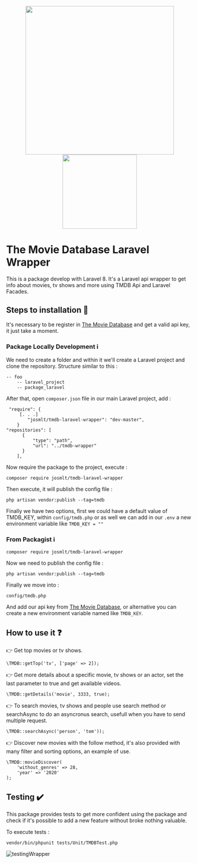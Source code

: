 <p align="center">
    <a href="https://laravel.com" target="_blank">
        <img src="https://raw.githubusercontent.com/laravel/art/master/logo-lockup/5%20SVG/2%20CMYK/1%20Full%20Color/laravel-logolockup-cmyk-red.svg" width="400">
    </a>
    <a href="https://spoonacular.com/food-api" target="_blank">
        <img src="https://www.themoviedb.org/assets/2/v4/logos/v2/blue_square_2-d537fb228cf3ded904ef09b136fe3fec72548ebc1fea3fbbd1ad9e36364db38b.svg" width="200">
     </a>
</p>


# The Movie Database Laravel Wrapper 
This is a package develop with Laravel 8. It's a Laravel api wrapper to get info about movies, tv shows and more using TMDB Api and Laravel Facades.

## Steps to installation :memo:

It's necessary to be register in [The Movie Database](https://developers.themoviedb.org/3) and get a valid api key, it just take a moment.

### Package Locally Development :information_source:

We need to create a folder and within it we'll create a Laravel project and clone the repository. Structure similar to this : 

```
-- foo
    -- laravel_project
    -- package_laravel
```

After that, open `composer.json` file in our main Laravel project, add : 

```
 "require": {
     [. . .]
        "josmlt/tmdb-laravel-wrapper": "dev-master",
    }
"repositories": [
      {
          "type": "path",
          "url": "../tmdb-wrapper"
      }
    ],
```

Now require the package to the project, execute : 

```
composer require josmlt/tmdb-laravel-wrapper
```

Then execute, it will publish the config file :

```
php artisan vendor:publish --tag=tmdb
```

Finally we have two options, first we could have a default value of TMDB_KEY, within `config/tmdb.php` or as well we can add in our `.env` a new environment variable like `TMDB_KEY = ""`
    
### From Packagist :information_source:

```
composer require josmlt/tmdb-laravel-wrapper
```

Now we need to publish the config file :

```
php artisan vendor:publish --tag=tmdb
```

Finally we move into :
```
config/tmdb.php
```

And add our api key from [The Movie Database](https://developers.themoviedb.org/3), or alternative you can create a new environment variable named like `TMDB_KEY`.

## How to use it :question:

:point_right: Get top movies or tv shows.
```
\TMDB::getTop('tv', ['page' => 2]);
```

:point_right: Get more details about a specific movie, tv shows or an actor, set the last parameter to true and get available videos.
```
\TMDB::getDetails('movie', 3333, true);
```

:point_right: To search movies, tv shows and people use search method or searchAsync to do an asyncronus search, usefull when you have to send multiple request.
```
\TMDB::searchAsync('person', 'tom'));
```

:point_right: Discover new movies with the follow method, it's also provided with many filter and sorting options, an example of use.
```
\TMDB::movieDiscover(
    'without_genres' => 28,
    'year' => '2020'
);
```

## Testing :heavy_check_mark:

This package provides tests to get more confident using the package and check if it's possible to add a new feature without broke nothing valuable.

To execute tests : 
```
vendor/bin/phpunit tests/Unit/TMDBTest.php
```
![testingWrapper](https://user-images.githubusercontent.com/64318244/127705577-4ed8475f-c957-4f2e-b39a-fcc3f8ed65a7.PNG)

